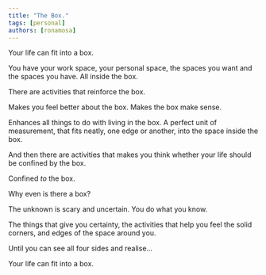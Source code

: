 ```yaml
---
title: "The Box."
tags: [personal]
authors: [ronamosa]
---
```


Your life can fit into a box.

You have your work space, your personal space, the spaces you want and the spaces you have. All inside the box.

There are activities that reinforce the box.

Makes you feel better about the box. Makes the box make sense.

Enhances all things to do with living in the box. A perfect unit of measurement, that fits neatly, one edge or another, into the space inside the box.

<!-- truncate -->

And then there are activities that makes you think whether your life should be confined by the box.

Confined *to* the box.

Why even is there a box?

The unknown is scary and uncertain. You do what you know.

The things that give you certainty, the activities that help you feel the solid corners, and edges of the space around you.

Until you can see all four sides and realise...

Your life can fit into a box.
